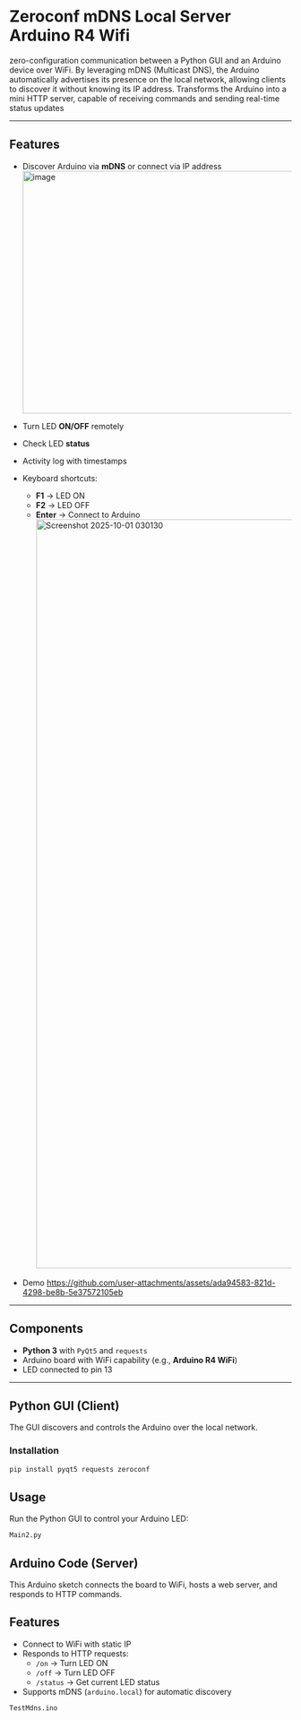 # Zeroconf mDNS Local Server Arduino R4 Wifi

zero-configuration communication between a Python GUI and an Arduino device over WiFi. By leveraging mDNS (Multicast DNS), the Arduino automatically advertises its presence on the local network, allowing clients to discover it without knowing its IP address. Transforms the Arduino into a mini HTTP server, capable of receiving commands and sending real-time status updates

---

## Features

- Discover Arduino via **mDNS** or connect via IP address
  <img width="693" height="433" alt="image" src="https://github.com/user-attachments/assets/6779fa8c-34d8-49dd-8fce-1f2632c95849" />
- Turn LED **ON/OFF** remotely
- Check LED **status**
- Activity log with timestamps
- Keyboard shortcuts:
  - **F1** → LED ON
  - **F2** → LED OFF
  - **Enter** → Connect to Arduino
    <img width="2256" height="1337" alt="Screenshot 2025-10-01 030130" src="https://github.com/user-attachments/assets/38a01b83-d952-4f78-88ec-08fddecb02e4" />
    
- Demo
  https://github.com/user-attachments/assets/ada94583-821d-4298-be8b-5e37572105eb

---

## Components

- **Python 3** with `PyQt5` and `requests`
- Arduino board with WiFi capability (e.g., **Arduino R4 WiFi**)
- LED connected to pin 13

---

## Python GUI (Client)

The GUI discovers and controls the Arduino over the local network.

### Installation

```bash
pip install pyqt5 requests zeroconf
```
## Usage

Run the Python GUI to control your Arduino LED:

```bash
Main2.py
```
## Arduino Code (Server)

This Arduino sketch connects the board to WiFi, hosts a web server, and responds to HTTP commands.

## Features

- Connect to WiFi with static IP
- Responds to HTTP requests:
  - `/on` → Turn LED ON
  - `/off` → Turn LED OFF
  - `/status` → Get current LED status
- Supports mDNS (`arduino.local`) for automatic discovery

```bash
TestMdns.ino
```
